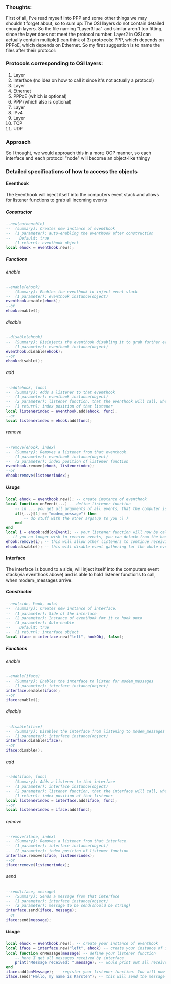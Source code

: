 ### Thoughts:

First of all, I've read myself into PPP and some other things we may shouldn't forget about, so to sum up:
The OSI layers do not contain detailed enough layers. So the file naming "Layer3.lua" and similar aren't too fitting, since the layer does not meet the protocol number.
Layer2 in OSI can actually contain multiple(I can think of 3) protocols: PPP, which depends on PPPoE, which depends on Ethernet. So my first suggestion is to name the files after their protocol:

### Protocols corresponding to OSI layers:

1. Layer
  1. Interface (no idea on how to call it since it's not actually a protocol)
2. Layer
  1. Ethernet
  2. PPPoE (which is optional)
  3. PPP (which also is optional)
3. Layer
  1. IPv4
4. Layer
  1. TCP
  2. UDP

### Approach

So I thought, we would approach this in a more OOP manner, so each interface and each protocol "node" will become an object-like thingy

### Detailed specifications of how to access the objects



#### Eventhook
The Eventhook will inject itself into the computers event stack and allows for listener functions to grab all incoming events

##### Constructor
```lua
--new(autoenable)
--  (summary): Creates new instance of eventhook
--  (1 parameter): auto-enabling the eventhook after construction
--    Default: true
--  (1 return): eventhook object
local ehook = eventhook.new();
```


##### Functions

###### enable
```lua
--enable(ehook)
--  (Summary): Enables the eventhook to inject event stack
--  (1 parameter): eventhook instance(object)
eventhook.enable(ehook);
--or
ehook:enable();
```

###### disable
```lua
--disable(ehook)
--  (Summary): Disinjects the eventhook disabling it to grab further events
--  (1 parameter): eventhook instance(object)
eventhook.disable(ehook);
--or
ehook:disable();
```

###### add
```lua
--add(ehook, func)
--  (Summary): Adds a listener to that eventhook
--  (1 parameter): eventhook instance(object)
--  (2 parameter): listener function, that the eventhook will call, when modem_messages arrive
--  (1 return): index position of that listener
local listenerindex = eventhook.add(ehook, func);
--or
local listenerindex = ehook:add(func);
```

###### remove
```lua
--remove(ehook, index)
--  (Summary): Removes a listener from that eventhook.
--  (1 parameter): eventhook instance(object)
--  (2 parameter): index position of listener function
eventhook.remove(ehook, listenerindex);
--or
ehook:remove(listenerindex);
```

##### Usage
```lua
local ehook = eventhook.new(); -- create instance of eventhook
local function onEvent(...) -- define listener function
    -- in ... you get all arguments of all events, that the computer is receiving
    if({...}[1] == "modem_message") then
        -- do stuff with the other args(up to you ;) )
    end
end
local i = ehook:add(onEvent); -- your listener function will now be called everytime an event is pulled from the stack
-- if you no longer wish to receive events, you can detach from the hook, or disable it
ehook:remove(i); -- this will allow other listeners to continue receiving events
ehook:disable(); -- this will disable event gathering for the whole evenhook, allowing no registered listener to receive events. (this will keep the listeners registered though, for later re-enabling)
```

#### Interface
The interface is bound to a side, will inject itself into the computers event stack(via eventhook above) and is able to hold listener functions to call, when modem_messages arrive.
##### Constructor
```lua
--new(side, hook, auto)
--  (summary): Creates new instance of interface.
--  (1 parameter): Side of the interface
--  (2 parameter): Instance of eventHook for it to hook onto
--  (3 parameter): Auto-enable
--    Default: true
--  (1 return): interface object
local iface = interface.new("left", hookObj, false);
```
##### Functions
###### enable
```lua
--enable(iface)
--  (Summary): Enables the interface to listen for modem_messages
--  (1 parameter): interface instance(object)
interface.enable(iface);
--or
iface:enable();
```
###### disable
```lua
--disable(iface)
--  (Summary): Disables the interface from listening to modem_messages
--  (1 parameter): interface instance(object)
interface.disable(iface);
--or
iface:disable();
```
###### add
```lua
--add(iface, func)
--  (Summary): Adds a listener to that interface
--  (1 parameter): interface instance(object)
--  (2 parameter): listener function, that the interface will call, when modem_messages arrive
--  (1 return): index position of that listener
local listenerindex = interface.add(iface, func);
--or
local listenerindex = iface:add(func);
```
###### remove
```lua
--remove(iface, index)
--  (Summary): Removes a listener from that interface.
--  (1 parameter): interface instance(object)
--  (2 parameter): index position of listener function
interface.remove(iface, listenerindex);
--or
iface:remove(listenerindex);
```
###### send
```lua
--send(iface, message)
--  (Summary): Sends a message from that interface
--  (1 parameter): interface instance(object)
--  (2 parameter): message to be send(should be string)
interface.send(iface, message);
--or
iface:send(message);
```
##### Usage
```lua
local ehook = eventhook.new(); -- create your instance of eventhook
local iface = interface.new("left", ehook) -- create your instance of interface
local function onMessage(message) -- define your listener function
    -- here I get all messages received by interface
    print("Message received: ",message); -- would print out all received messages of the interface it's registered at
end
iface:add(onMessage); -- register your listener function. You will now get all messages of that interface
iface.send("Hello, my name is Karsten"); -- this will send the message from that interface
```
